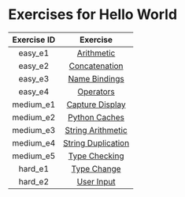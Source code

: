 # Exercises for Hello World

| Exercise ID | Exercise |
|:-----------:|:--------:|
| easy_e1 | [Arithmetic](1_arithmetic) |
| easy_e2 | [Concatenation](1_concatenation) |
| easy_e3 | [Name Bindings](1_name_bindings) |
| easy_e4 | [Operators](1_operators) |
| medium_e1 | [Capture Display](2_capture_display) |
| medium_e2 | [Python Caches](2_python_caches) |
| medium_e3 | [String Arithmetic](2_string_arithmetic) |
| medium_e4 | [String Duplication](2_string_duplication) |
| medium_e5 | [Type Checking](2_type_checking) |
| hard_e1 | [Type Change](3_type_change) |
| hard_e2 | [User Input](3_user_input) |
